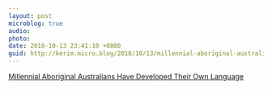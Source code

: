 ```yaml
---
layout: post
microblog: true
audio: 
photo: 
date: 2018-10-13 23:41:10 +0800
guid: http://kerim.micro.blog/2018/10/13/millennial-aboriginal-australians.html
---
```

[Millennial Aboriginal Australians Have Developed Their Own Language](http://www.atlasobscura.com/articles/light-warlpiri)
